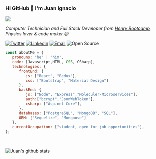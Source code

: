 
### Hi GitHub 👋 I'm Juan Ignacio

<img src="https://64.media.tumblr.com/b79f5a5046c6143bcaf294da73a31250/tumblr_n5c8uzsfw01ta6kmeo1_400.gif">


<p><em>Computer Technician and Full Stack Developer from <a href="https://www.soyhenry.com/">Henry Bootcamp</a>, Physics lover & code maker.😊</br>
</em></p>

[![Twitter](https://img.shields.io/badge/-Twitter-1ca0f1?style=flat&labelColor=1ca0f1&logo=twitter&logoColor=white&link=https://twitter.com/JFernandezJubin)](https://twitter.com/JFernandezJubin)
[![Linkedin](https://img.shields.io/badge/-LinkedIn-blue?style=flat&logo=Linkedin&logoColor=white&link=https://www.linkedin.com/in/juan-ignacio-fernandez-jubin-0a3931199/)](https://www.linkedin.com/in/juan-ignacio-fernandez-jubin-0a3931199/)
[![Email](https://img.shields.io/badge/-Email-c14438?style=flat&logo=Gmail&logoColor=white&link=mailto:fernandezjubin.data@gmail.com)](fernandezjubin.data@gmail.com)
![Open Source](http://img.shields.io/badge/-Open%20Source%20Fan-3DA639?style=flat&logo=open-source-initiative&logoColor=ffffff)


```javascript
const aboutMe = {
   pronouns: "he" | "him",
   code: [Javascript,HTML, CSS, CSharp],
   technologies: {
      frontEnd: {
         js: ["React", "Redux"],
         css: ["Bootstrap", "Material Design"]
      },
      backEnd: {
         js: ["Node", "Express","Moleculer-Microservices"],
         auth:["bcrypt","JsonWebToken"],
         csharp: ["Asp.net Core"],
      },
      databases: ["PostgreSQL", "MongoDB", "SQL"],
      ORM: ["Sequelize", "Mongoose"]
   },
   currentOccupation: ["student, open for job opportunities"],
};
```
</br>

![Juan's github stats](https://github-readme-stats.vercel.app/api?username=JuanFernandezJubin&show_icons=true&title_color=8F8E0E&icon_color=79ff97&text_color=fff&bg_color=000442)


